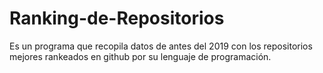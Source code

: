 # Ranking-de-Repositorios
Es un programa que recopila datos de antes del 2019 con los repositorios mejores rankeados en github por su lenguaje de programación.
